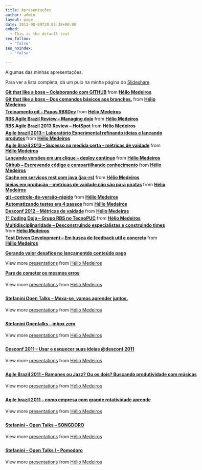 ```yaml
---
title: Apresentações
author: admin
layout: page
date: 2011-08-09T20:05:38+00:00
embed:
  - This is the default text
seo_follow:
  - 'false'
seo_noindex:
  - 'false'

---
```

Algumas das minhas apresentações.
  
Para ver a lista completa, dá um pulo na minha página do <a title="Slide share " href="http://www.slideshare.net/heliomedeiros" target="_blank">Slideshare</a>.

  


<div style="margin-bottom:5px">
  <strong> <a href="https://www.slideshare.net/heliomedeiros/git-that-like-a-boss-gi" title="Git that like a boss - Colaborando com GITHUB" target="_blank">Git that like a boss &#8211; Colaborando com GITHUB</a> </strong> from <strong><a href="http://www.slideshare.net/heliomedeiros" target="_blank">Hélio Medeiros</a></strong>
</div>

<div style="margin-bottom:5px">
  <strong> <a href="https://www.slideshare.net/heliomedeiros/git-that-like-a-boss-dos-comandos-bsicos-aos-branches" title="Git that like a boss - Dos comandos básicos aos branches." target="_blank">Git that like a boss &#8211; Dos comandos básicos aos branches.</a> </strong> from <strong><a href="http://www.slideshare.net/heliomedeiros" target="_blank">Hélio Medeiros</a></strong>
</div>

<div style="margin-bottom:5px">
  <strong> <a href="https://www.slideshare.net/heliomedeiros/papos-rbsdev-git" title="Treinamento git - Papos RBSDev" target="_blank">Treinamento git &#8211; Papos RBSDev</a> </strong> from <strong><a href="http://www.slideshare.net/heliomedeiros" target="_blank">Hélio Medeiros</a></strong>
</div>

<div style="margin-bottom:5px">
  <strong> <a href="https://www.slideshare.net/heliomedeiros/rbs-agile-brazil-review-managing-dojo" title="RBS Agile Brazil Review - Managing dojo" target="_blank">RBS Agile Brazil Review &#8211; Managing dojo</a> </strong> from <strong><a href="http://www.slideshare.net/heliomedeiros" target="_blank">Hélio Medeiros</a></strong>
</div>

<div style="margin-bottom:5px">
  <strong> <a href="https://www.slideshare.net/heliomedeiros/rbs-agile-brazil-2013-review-hotspot" title="RBS Agile Brazil 2013 Review - HotSpot" target="_blank">RBS Agile Brazil 2013 Review &#8211; HotSpot</a> </strong> from <strong><a href="http://www.slideshare.net/heliomedeiros" target="_blank">Hélio Medeiros</a></strong>
</div>

<div style="margin-bottom:5px">
  <strong> <a href="https://www.slideshare.net/heliomedeiros/agile-brazil-2013-laboratrio-experimental-refinando-ideias-e-lanando-produtos" title="Agile brazil 2013 - Laboratório Experimental refinando ideias e lançando produtos" target="_blank">Agile brazil 2013 &#8211; Laboratório Experimental refinando ideias e lançando produtos</a> </strong> from <strong><a href="http://www.slideshare.net/heliomedeiros" target="_blank">Hélio Medeiros</a></strong>
</div>

<div style="margin-bottom:5px">
  <strong> <a href="https://www.slideshare.net/heliomedeiros/agile-brazil-2013-sucesso-na-medida-certa-metricas-de-vaidade" title="Agile Brazil 2013 - Sucesso na medida certa – métricas de vaidade" target="_blank">Agile Brazil 2013 &#8211; Sucesso na medida certa – métricas de vaidade</a> </strong> from <strong><a href="http://www.slideshare.net/heliomedeiros" target="_blank">Hélio Medeiros</a></strong>
</div>

<div style="margin-bottom:5px">
  <strong> <a href="https://www.slideshare.net/heliomedeiros/lanando-verses-em-um-clique-deploy-contnuo" title="Lançando versões em um clique - deploy contínuo" target="_blank">Lançando versões em um clique &#8211; deploy contínuo</a> </strong> from <strong><a href="http://www.slideshare.net/heliomedeiros" target="_blank">Hélio Medeiros</a></strong>
</div>

<div style="margin-bottom:5px">
  <strong> <a href="https://www.slideshare.net/heliomedeiros/github-escrevendo-cdigo-e-compartilhando-conhecimento" title="Github - Escrevendo código e compartilhando conhecimento" target="_blank">Github &#8211; Escrevendo código e compartilhando conhecimento</a> </strong> from <strong><a href="http://www.slideshare.net/heliomedeiros" target="_blank">Hélio Medeiros</a></strong>
</div>

<div style="margin-bottom:5px">
  <strong> <a href="https://www.slideshare.net/heliomedeiros/cache-em-servicos-rest-com-java-jax-rs-e-json" title="Cache em serviços rest com java (jax-rs)" target="_blank">Cache em serviços rest com java (jax-rs)</a> </strong> from <strong><a href="http://www.slideshare.net/heliomedeiros" target="_blank">Hélio Medeiros</a></strong>
</div>

<div style="margin-bottom:5px">
  <strong> <a href="https://www.slideshare.net/heliomedeiros/ideias-em-produo-mtricas-de-vaidade-nao-sao-para-piratas" title="Ideias em produção - métricas de vaidade não são para piratas" target="_blank">Ideias em produção &#8211; métricas de vaidade não são para piratas</a> </strong> from <strong><a href="http://www.slideshare.net/heliomedeiros" target="_blank">Hélio Medeiros</a></strong>
</div>

<div style="margin-bottom: 5px;">
  <strong> <a title="git --controle-de-versão-rápido" href="http://www.slideshare.net/heliomedeiros/versionando-git" target="_blank">git &#8211;controle-de-versão-rápido</a> </strong> from <strong><a href="http://www.slideshare.net/heliomedeiros" target="_blank">Hélio Medeiros</a></strong>
</div>



<div style="margin-bottom: 5px;">
  <strong> <a title="Automatizando testes em 4 passos" href="http://www.slideshare.net/heliomedeiros/automatizando-testes-em-4-passos" target="_blank">Automatizando testes em 4 passos</a> </strong> from <strong><a href="http://www.slideshare.net/heliomedeiros" target="_blank">Hélio Medeiros</a></strong>
</div>



<div style="margin-bottom: 5px;">
  <strong> <a title="Desconf 2012 - Métricas de vaidade" href="http://www.slideshare.net/heliomedeiros/desconf-2012-mtricas-de-vaidade" target="_blank">Desconf 2012 &#8211; Métricas de vaidade</a> </strong> from <strong><a href="http://www.slideshare.net/heliomedeiros" target="_blank">Hélio Medeiros</a></strong>
</div>



<div style="margin-bottom: 5px;">
  <strong> <a title="1º Coding Dojo - Grupo RBS no TecnoPUC" href="http://www.slideshare.net/heliomedeiros/1-coding-dojo-rbs" target="_blank">1º Coding Dojo &#8211; Grupo RBS no TecnoPUC</a> </strong> from <strong><a href="http://www.slideshare.net/heliomedeiros" target="_blank">Hélio Medeiros</a></strong>
</div>



<div style="margin-bottom: 5px;">
  <strong> <a title="Multidisciplinaridade - Desconstruindo especialistas e construindo times" href="http://www.slideshare.net/heliomedeiros/multidisciplinaridade-desconstruindo-especialistas-e-construindo-times" target="_blank">Multidisciplinaridade &#8211; Desconstruindo especialistas e construindo times</a> </strong> from <strong><a href="http://www.slideshare.net/heliomedeiros" target="_blank">Hélio Medeiros</a></strong>
</div>



<div style="margin-bottom: 5px;">
  <strong> <a title="Test Driven Development - Em busca de feedback util e concreto" href="http://www.slideshare.net/heliomedeiros/test-driven-development-em-busca-de-feedback-util-e-concreto" target="_blank">Test Driven Development &#8211; Em busca de feedback util e concreto</a> </strong> from <strong><a href="http://www.slideshare.net/heliomedeiros" target="_blank">Hélio Medeiros</a></strong>
</div>



 **<a title="Gerando valor desafios no lançamentdo conteúdo pago" href="http://www.slideshare.net/heliomedeiros/gerando-valor-desafios-no-lanamentdo-contedo-pago" target="_blank">Gerando valor desafios no lançamentdo conteúdo pago</a>** 
  


View more <a href="http://www.slideshare.net/" target="_blank">presentations</a> from <a href="http://www.slideshare.net/heliomedeiros" target="_blank">Hélio Medeiros</a>
  
<strong style="display: block; margin: 12px 0 4px;"><a title="Pare de cometer os mesmos erros" href="http://www.slideshare.net/heliomedeiros/pare-de-cometer-os-mesmos-erros" target="_blank">Pare de cometer os mesmos erros</a></strong> 

<div style="padding: 5px 0 12px;">
  View more <a href="http://www.slideshare.net/" target="_blank">presentations</a> from <a href="http://www.slideshare.net/heliomedeiros" target="_blank">Hélio Medeiros</a>
</div>

<div id="__ss_10501695" style="width: 595px;">
  <p>
    <strong style="display: block; margin: 12px 0 4px;"><a title="Stefanini Open Talks - Mexa-se, vamos aprender juntos." href="http://www.slideshare.net/heliomedeiros/stefanini-open-talks-mexase" target="_blank">Stefanini Open Talks &#8211; Mexa-se, vamos aprender juntos.</a></strong>
  </p>
  
  <div style="padding: 5px 0 12px;">
    View more <a href="http://www.slideshare.net/" target="_blank">presentations</a> from <a href="http://www.slideshare.net/heliomedeiros" target="_blank">Hélio Medeiros</a>
  </div>
</div>

<div id="__ss_10493953" style="width: 595px;">
  <p>
    <strong style="display: block; margin: 12px 0 4px;"><a title="Stefanini Opentalks - inbox zero" href="http://www.slideshare.net/heliomedeiros/stefanini-opentalks-inbox-zero" target="_blank">Stefanini Opentalks &#8211; inbox zero</a></strong>
  </p>
  
  <div style="padding: 5px 0 12px;">
    View more <a href="http://www.slideshare.net/" target="_blank">presentations</a> from <a href="http://www.slideshare.net/heliomedeiros" target="_blank">Hélio Medeiros</a>
  </div>
</div>

<div id="__ss_10341848" style="width: 595px;">
  <p>
    <strong style="display: block; margin: 12px 0 4px;"><a title="Usar e esquecer suas ideias @desconf 2011 " href="http://www.slideshare.net/heliomedeiros/usar-e-esquecer-suas-ideias-desconf-2011" target="_blank">Desconf 2011 &#8211; Usar e esquecer suas ideias @desconf 2011 </a></strong>
  </p>
  
  <div style="padding: 5px 0 12px;">
    View more <a href="http://www.slideshare.net/" target="_blank">presentations</a> from <a href="http://www.slideshare.net/heliomedeiros" target="_blank">Hélio Medeiros</a>
  </div>
</div>

<div id="__ss_8474164" style="width: 600px;">
  <p>
    <strong style="display: block; margin: 12px 0 4px;"><a title="Agile Brazil 2011 - Ramones ou Jazz? Ou os dois? Buscando produtividade com músicas" href="http://www.slideshare.net/heliomedeiros/agile-brazil-2011-songdoro" target="_blank">Agile Brazil 2011 &#8211; Ramones ou Jazz? Ou os dois? Buscando produtividade com músicas</a></strong>
  </p>
  
  <div style="padding: 5px 0 12px;">
    View more <a href="http://www.slideshare.net/" target="_blank">presentations</a> from <a href="http://www.slideshare.net/heliomedeiros" target="_blank">Hélio Medeiros</a>
  </div>
</div>

<div id="__ss_8467543" style="width: 600px;">
  <p>
    <strong style="display: block; margin: 12px 0 4px;"><a title="Agile brazil 2011 - como empresa com grande rotatividade aprende" href="http://www.slideshare.net/heliomedeiros/agile-brazil-2011-como-empresa-com-grande-rotatividade-aprende" target="_blank">Agile brazil 2011 &#8211; como empresa com grande rotatividade aprende</a></strong>
  </p>
  
  <div style="padding: 5px 0 12px;">
    View more <a href="http://www.slideshare.net/" target="_blank">presentations</a> from <a href="http://www.slideshare.net/heliomedeiros" target="_blank">Hélio Medeiros</a>
  </div>
</div>

<div id="__ss_7669335" style="width: 425px;">
  <p>
    <strong style="display: block; margin: 12px 0 4px;"><a title="Stefanini - Open Talks - SONGDORO" href="http://www.slideshare.net/heliomedeiros/stefanini-open-talks-songdoro-7669335" target="_blank">Stefanini &#8211; Open Talks &#8211; SONGDORO</a></strong>
  </p>
  
  <div style="padding: 5px 0 12px;">
    View more <a href="http://www.slideshare.net/" target="_blank">presentations</a> from <a href="http://www.slideshare.net/heliomedeiros" target="_blank">Hélio Medeiros</a>
  </div>
</div>

<div id="__ss_6554537" style="width: 425px;">
  <p>
    <strong style="display: block; margin: 12px 0 4px;"><a title="Stefanini - Open Talks I - Pomodoro" href="http://www.slideshare.net/heliomedeiros/stefanini-open-talks-i-pomodoro" target="_blank">Stefanini &#8211; Open Talks I &#8211; Pomodoro</a></strong>
  </p>
  
  <div style="padding: 5px 0 12px;">
    View more <a href="http://www.slideshare.net/" target="_blank">presentations</a> from <a href="http://www.slideshare.net/heliomedeiros" target="_blank">Hélio Medeiros</a>
  </div>
</div>
